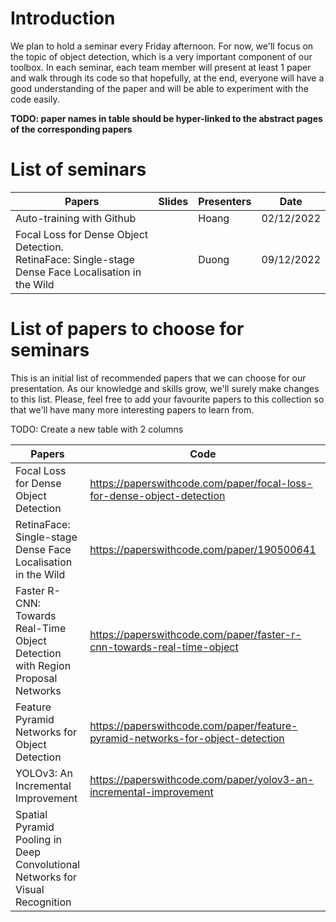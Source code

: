 # Introduction
We plan to hold a seminar every Friday afternoon. For now, we'll focus on the topic of object detection, which is a very important component of our toolbox. In each seminar, each team member will present at least 1 paper and walk through its code so that hopefully, at the end, everyone will have a good understanding of the paper and will be able to experiment with the code easily.

**TODO: paper names in table should be hyper-linked to the abstract pages of the corresponding papers**

# List of seminars
| Papers                                                                                                   | Slides | Presenters | Date       |
| -------------------------------------------------------------------------------------------------------- | ------ | ---------- | ---------- |
| Auto-training with Github                                                                                |        | Hoang      | 02/12/2022 |
| Focal Loss for Dense Object Detection. <br> RetinaFace: Single-stage Dense Face Localisation in the Wild |        | Duong      | 09/12/2022 |

# List of papers to choose for seminars
This is an initial list of recommended papers that we can choose for our presentation. As our knowledge and skills grow, we'll surely make changes to this list. Please, feel free to add your favourite papers to this collection so that we'll have many more interesting papers to learn from.

TODO: Create a new table with 2 columns

| Papers                                                                         | Code                                                                           | Presenters |
| ------------------------------------------------------------------------------ | ------------------------------------------------------------------------------ | ---------- |
| Focal Loss for Dense Object Detection                                          | https://paperswithcode.com/paper/focal-loss-for-dense-object-detection         | Duong      |
| RetinaFace: Single-stage Dense Face Localisation in the Wild                   | https://paperswithcode.com/paper/190500641                                     | Duong      |
| Faster R-CNN: Towards Real-Time Object Detection with Region Proposal Networks | https://paperswithcode.com/paper/faster-r-cnn-towards-real-time-object         |            |
| Feature Pyramid Networks for Object Detection                                  | https://paperswithcode.com/paper/feature-pyramid-networks-for-object-detection |            |
| YOLOv3: An Incremental Improvement                                             | https://paperswithcode.com/paper/yolov3-an-incremental-improvement             |            |
|Spatial Pyramid Pooling in Deep Convolutional Networks for Visual Recognition                                                                                 |                                                                                |            |

